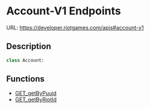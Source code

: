 # Account-V1 Endpoints
URL: https://developer.riotgames.com/apis#account-v1

## Description
```py
class Account:
```
## Functions
- [GET_getByPuuid](https://github.com/Jet612/valaw/docs/examples/Account-V1/GET_getByPuuid.md)
- [GET_getByRiotId](https://github.com/Jet612/valaw/docs/examples/Account-V1/GET_getByRiotId.md)